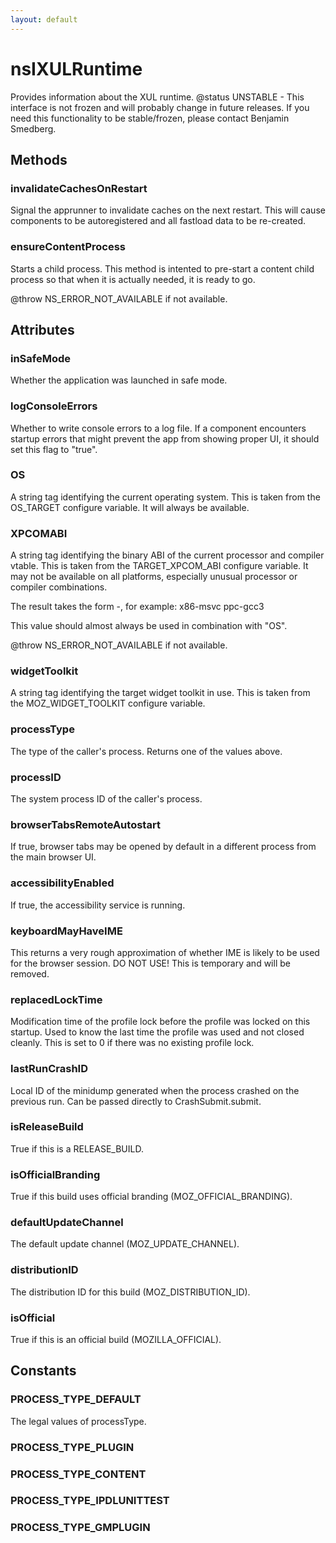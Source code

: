 ```yaml
---
layout: default
---
```


# nsIXULRuntime #

Provides information about the XUL runtime.
@status UNSTABLE - This interface is not frozen and will probably change in
                   future releases. If you need this functionality to be
                   stable/frozen, please contact Benjamin Smedberg.


## Methods ##

### invalidateCachesOnRestart ###

Signal the apprunner to invalidate caches on the next restart.
This will cause components to be autoregistered and all
fastload data to be re-created.


### ensureContentProcess ###

Starts a child process. This method is intented to pre-start a
content child process so that when it is actually needed, it is
ready to go.

@throw NS_ERROR_NOT_AVAILABLE if not available.


## Attributes ##

### inSafeMode ###

Whether the application was launched in safe mode.


### logConsoleErrors ###

Whether to write console errors to a log file. If a component
encounters startup errors that might prevent the app from showing
proper UI, it should set this flag to "true".


### OS ###

A string tag identifying the current operating system. This is taken
from the OS_TARGET configure variable. It will always be available.


### XPCOMABI ###

A string tag identifying the binary ABI of the current processor and
compiler vtable. This is taken from the TARGET_XPCOM_ABI configure
variable. It may not be available on all platforms, especially
unusual processor or compiler combinations.

The result takes the form <processor>-<compilerABI>, for example:
  x86-msvc
  ppc-gcc3

This value should almost always be used in combination with "OS".

@throw NS_ERROR_NOT_AVAILABLE if not available.


### widgetToolkit ###

A string tag identifying the target widget toolkit in use.
This is taken from the MOZ_WIDGET_TOOLKIT configure variable.


### processType ###

The type of the caller's process.  Returns one of the values above.


### processID ###

The system process ID of the caller's process.


### browserTabsRemoteAutostart ###

If true, browser tabs may be opened by default in a different process
from the main browser UI.


### accessibilityEnabled ###

If true, the accessibility service is running.


### keyboardMayHaveIME ###

This returns a very rough approximation of whether IME is likely
to be used for the browser session. DO NOT USE! This is temporary
and will be removed.


### replacedLockTime ###

Modification time of the profile lock before the profile was locked on
this startup. Used to know the last time the profile was used and not
closed cleanly. This is set to 0 if there was no existing profile lock.


### lastRunCrashID ###

Local ID of the minidump generated when the process crashed
on the previous run. Can be passed directly to CrashSubmit.submit.


### isReleaseBuild ###

True if this is a RELEASE_BUILD.


### isOfficialBranding ###

True if this build uses official branding (MOZ_OFFICIAL_BRANDING).


### defaultUpdateChannel ###

The default update channel (MOZ_UPDATE_CHANNEL).


### distributionID ###

The distribution ID for this build (MOZ_DISTRIBUTION_ID).


### isOfficial ###

True if this is an official build (MOZILLA_OFFICIAL).


## Constants ##

### PROCESS_TYPE_DEFAULT ###

The legal values of processType.


### PROCESS_TYPE_PLUGIN ###

### PROCESS_TYPE_CONTENT ###

### PROCESS_TYPE_IPDLUNITTEST ###

### PROCESS_TYPE_GMPLUGIN ###
